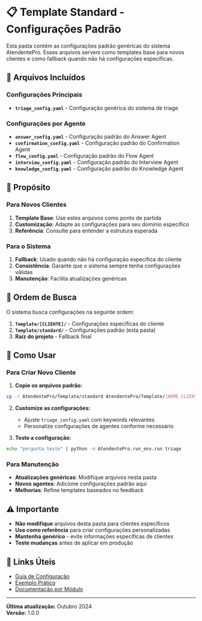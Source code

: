 # 📋 Template Standard - Configurações Padrão

Esta pasta contém as configurações padrão genéricas do sistema AtendentePro. Esses arquivos servem como templates base para novos clientes e como fallback quando não há configurações específicas.

## 📁 Arquivos Incluídos

### Configurações Principais
- **`triage_config.yaml`** - Configuração genérica do sistema de triage

### Configurações por Agente
- **`answer_config.yaml`** - Configuração padrão do Answer Agent
- **`confirmation_config.yaml`** - Configuração padrão do Confirmation Agent
- **`flow_config.yaml`** - Configuração padrão do Flow Agent
- **`interview_config.yaml`** - Configuração padrão do Interview Agent
- **`knowledge_config.yaml`** - Configuração padrão do Knowledge Agent

## 🎯 Propósito

### Para Novos Clientes
1. **Template Base**: Use estes arquivos como ponto de partida
2. **Customização**: Adapte as configurações para seu domínio específico
3. **Referência**: Consulte para entender a estrutura esperada

### Para o Sistema
1. **Fallback**: Usado quando não há configuração específica do cliente
2. **Consistência**: Garante que o sistema sempre tenha configurações válidas
3. **Manutenção**: Facilita atualizações genéricas

## 🔄 Ordem de Busca

O sistema busca configurações na seguinte ordem:

1. **`Template/[CLIENTE]/`** - Configurações específicas do cliente
2. **`Template/standard/`** - Configurações padrão (esta pasta)
3. **Raiz do projeto** - Fallback final

## 📝 Como Usar

### Para Criar Novo Cliente

1. **Copie os arquivos padrão:**
```bash
cp -r AtendentePro/Template/standard AtendentePro/Template/[NOME_CLIENTE]
```

2. **Customize as configurações:**
   - Ajuste `triage_config.yaml` com keywords relevantes
   - Personalize configurações de agentes conforme necessário

3. **Teste a configuração:**
```bash
echo "pergunta teste" | python -m AtendentePro.run_env.run triage
```

### Para Manutenção

- **Atualizações genéricas**: Modifique arquivos nesta pasta
- **Novos agentes**: Adicione configurações padrão aqui
- **Melhorias**: Refine templates baseados no feedback

## ⚠️ Importante

- **Não modifique** arquivos desta pasta para clientes específicos
- **Use como referência** para criar configurações personalizadas
- **Mantenha genérico** - evite informações específicas de clientes
- **Teste mudanças** antes de aplicar em produção

## 🔗 Links Úteis

- [Guia de Configuração](../../docs/SETUP.md)
- [Exemplo Prático](../../docs/examples/techstore_config.md)
- [Documentação por Módulo](../../docs/modules/)

---

**Última atualização:** Outubro 2024  
**Versão:** 1.0.0
